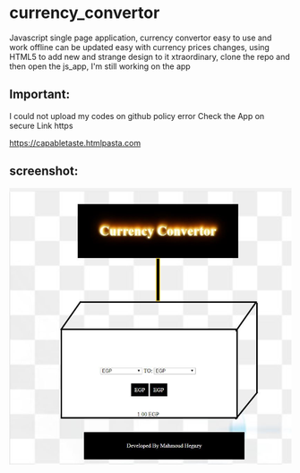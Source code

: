 # currency_convertor
Javascript single page application, currency convertor easy to use and work offline can be updated easy with currency prices changes, using HTML5 to add new and strange design to it xtraordinary, clone the repo and then open the   js_app, I'm still working on the app 


## Important:

I could not upload my codes on github policy error Check the App on secure Link https

https://capabletaste.htmlpasta.com

## screenshot:
![image](myappp.JPG)


